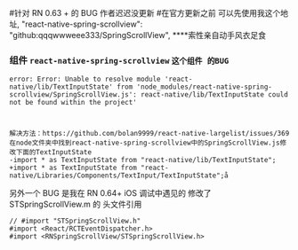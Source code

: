 #针对 RN 0.63 + 的 BUG 作者迟迟没更新
#在官方更新之前  可以先使用我这个地址,
"react-native-spring-scrollview": "github:qqqwwweee333/SpringScrollView",
****索性亲自动手风衣足食

### 组件 `react-native-spring-scrollview` `这个组件 的BUG`
```
error: Error: Unable to resolve module 'react-native/lib/TextInputState' from 'node_modules/react-native-spring-scrollview/SpringScrollView.js': react-native/lib/TextInputState could not be found within the project'
```
#
```
解决方法：https://github.com/bolan9999/react-native-largelist/issues/369
在node文件夹中找到react-native-spring-scrollview中的SpringScrollView.js修改下面的TextInputState
-import * as TextInputState from "react-native/lib/TextInputState";
+import * as TextInputState from "react-native/Libraries/Components/TextInput/TextInputState";å
```

另外一个 BUG   是我在 RN 0.64+ iOS 调试中遇见的
修改了 STSpringScrollView.m  的 头文件引用
```
// #import "STSpringScrollView.h"
#import <React/RCTEventDispatcher.h>
#import <RNSpringScrollView/STSpringScrollView.h>
```
